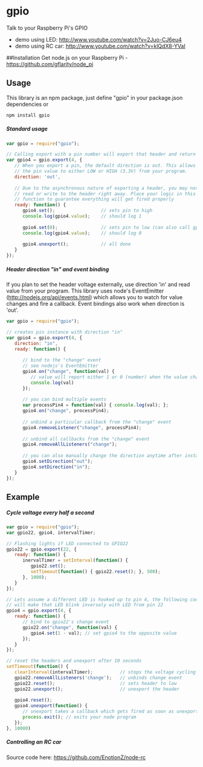 gpio
====
Talk to your Raspberry Pi's GPIO

* demo using LED: http://www.youtube.com/watch?v=2Juo-CJ6eu4
* demo using RC car: http://www.youtube.com/watch?v=klQdX8-YVaI

##Installation
Get node.js on your Raspberry Pi - https://github.com/gflarity/node_pi

## Usage

This library is an npm package, just define "gpio" in your package.json dependencies or
```js
npm install gpio
```

##### Standard usage

```js
var gpio = require("gpio");

// Calling export with a pin number will export that header and return a gpio header instance
var gpio4 = gpio.export(4, {
   // When you export a pin, the default direction is out. This allows you to set
   // the pin value to either LOW or HIGH (3.3V) from your program.
   direction: 'out',
   
   // Due to the asynchronous nature of exporting a header, you may not be able to
   // read or write to the header right away. Place your logic in this ready
   // function to guarantee everything will get fired properly
   ready: function() {
      gpio4.set();                 // sets pin to high
      console.log(gpio4.value);    // should log 1
      
      gpio4.set(0);                // sets pin to low (can also call gpio4.reset()
      console.log(gpio4.value);    // should log 0
      
      gpio4.unexport();            // all done
   }
});
```

##### Header direction "in" and event binding
If you plan to set the header voltage externally, use direction 'in' and read value from your program.
This library uses node's EventEmitter (http://nodejs.org/api/events.html) which allows you to watch
for value changes and fire a callback. Event bindings also work when direction is 'out'.
```js
var gpio = require("gpio");

// creates pin instance with direction "in"
var gpio4 = gpio.export(4, {
   direction: "in",
   ready: function() {
            
      // bind to the "change" event
      // see nodejs's EventEmitter 
      gpio4.on("change", function(val) {
         // value will report either 1 or 0 (number) when the value changes
         console.log(val)
      });
      
      // you can bind multiple events
      var processPin4 = function(val) { console.log(val); };
      gpio4.on("change", processPin4);
            
      // unbind a particular callback from the "change" event
      gpio4.removeListener("change", processPin4);
      
      // unbind all callbacks from the "change" event
      gpio4.removeAllListeners("change");
      
      // you can also manually change the direction anytime after instantiation            
      gpio4.setDirection("out");
      gpio4.setDirection("in");
   }
});
```

## Example
##### Cycle voltage every half a second
```js
var gpio = require("gpio");
var gpio22, gpio4, intervalTimer;

// Flashing lights if LED connected to GPIO22
gpio22 = gpio.export(22, {
   ready: function() {
      inervalTimer = setInterval(function() {
         gpio22.set();
         setTimeout(function() { gpio22.reset(); }, 500);
      }, 1000);
   }
});

// Lets assume a different LED is hooked up to pin 4, the following code 
// will make that LED blink inversely with LED from pin 22 
gpio4 = gpio.export(4, {
   ready: function() {
      // bind to gpio22's change event
      gpio22.on("change", function(val) {
         gpio4.set(1 - val); // set gpio4 to the opposite value
      });
   }
});

// reset the headers and unexport after 10 seconds
setTimeout(function() {
   clearInterval(intervalTimer);          // stops the voltage cycling
   gpio22.removeAllListeners('change');   // unbinds change event
   gpio22.reset();                        // sets header to low
   gpio22.unexport();                     // unexport the header
   
   gpio4.reset();
   gpio4.unexport(function() {
      // unexport takes a callback which gets fired as soon as unexporting is done
      process.exit(); // exits your node program
   });
}, 10000)
```


##### Controlling an RC car
Source code here: https://github.com/EnotionZ/node-rc

